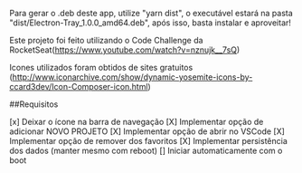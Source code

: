 Para gerar o .deb deste app, utilize "yarn dist", o executável estará na pasta "dist/Electron-Tray_1.0.0_amd64.deb", após isso, basta instalar e aproveitar!


Este projeto foi feito utilizando o Code Challenge da RocketSeat(https://www.youtube.com/watch?v=nznujk__7sQ)

Icones utilizados foram obtidos de sites gratuitos (http://www.iconarchive.com/show/dynamic-yosemite-icons-by-ccard3dev/Icon-Composer-icon.html)

##Requisitos

[x] Deixar o ícone na barra de navegação
[X] Implementar opção de adicionar NOVO PROJETO
[X] Implementar opção de abrir no VSCode
[X] Implementar opção de remover dos favoritos
[X] Implementar persistência dos dados (manter mesmo com reboot)
[] Iniciar automaticamente com o boot
